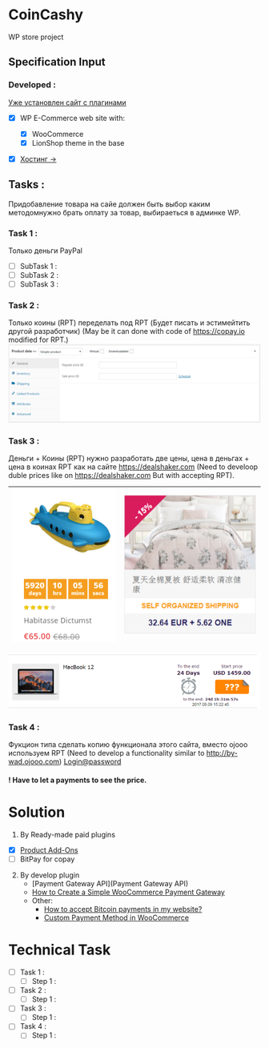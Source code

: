 # CoinCashy
WP store project
## Specification Input
### Developed : 
[Уже установлен сайт с плагинами](https://coincashy.com/)

- [x] WP E-Commerce web site with: 
    - [x] WooCommerce
    - [x] LionShop theme in the base
- [x] [Хостинг ->](https://www.meistertask.com/app/task/qAGv9Bl9/done-earlear)



## Tasks : 
Придобавление товара на сайе должен быть выбор каким методомнужно брать оплату за товар, выбираеться в админке WP.
### Task 1 : 
Только деньги PayPal
- [ ] SubTask 1 :
- [ ] SubTask 2 :
- [ ] SubTask 3 :
### Task 2 : 
Только коины (RPT) переделать под RPT (Будет писать и эстимейтить другой разработчик) (May be it can done with code of https://copay.io modified for RPT.)
![](https://github.com/gda2016/CoinCashy/blob/master/task%201-2.png)

### Task 3 : 
Деньги + Коины (RPT)
нужно разработать две цены, цена в деньгах + цена в коинах RPT как на сайте https://dealshaker.com (Need to develoop duble prices like on https://dealshaker.com But with accepting RPT).

| ![](https://github.com/gda2016/CoinCashy/blob/master/task%200.png) | ![](https://github.com/gda2016/CoinCashy/blob/master/task%203.png) |
|-----------------|--------------------|
![](https://github.com/gda2016/CoinCashy/blob/master/task%204.png)

### Task 4 : 
Фукцион типа 
сделать копию функционала этого сайта, вместо ojooo используем RPT (Need to develop a functionality similar to http://by-wad.ojooo.com)
[Login@password](https://www.meistertask.com/app/task/qAGv9Bl9/done-earlear)
#### ! Have to let a payments to see the price.

# Solution
1. By Ready-made paid plugins
- [x] [Product Add-Ons](https://woocommerce.com/products/product-add-ons/)
- [ ] BitPay for copay
2. By develop plugin
    - [Payment Gateway API](Payment Gateway API)
    - [How to Create a Simple WooCommerce Payment Gateway](https://www.skyverge.com/blog/how-to-create-a-simple-woocommerce-payment-gateway/)
    - Other:
        - [How to accept Bitcoin payments in my website?](https://www.reddit.com/r/Bitcoin/comments/5ov148/question_how_to_accept_bitcoin_payments_in_my/?st=j57x71ig&sh=e4024d42)
        - [Custom Payment Method in WooCommerce](https://stackoverflow.com/questions/17081483/custom-payment-method-in-woocommerce)
        
# Technical Task

- [ ] Task 1 : 
    - [ ] Step 1 :

- [ ] Task 2 : 
    - [ ] Step 1 :

- [ ] Task 3 : 
    - [ ] Step 1 :

- [ ] Task 4 : 
    - [ ] Step 1 :
